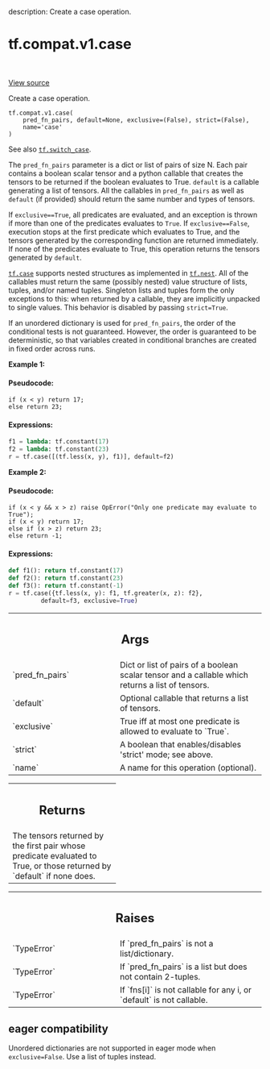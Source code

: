 description: Create a case operation.

<div itemscope itemtype="http://developers.google.com/ReferenceObject">
<meta itemprop="name" content="tf.compat.v1.case" />
<meta itemprop="path" content="Stable" />
</div>

# tf.compat.v1.case

<!-- Insert buttons and diff -->

<table class="tfo-notebook-buttons tfo-api nocontent" align="left">

</table>

<a target="_blank" href="/code/stable/tensorflow/python/ops/control_flow_ops.py">View source</a>



Create a case operation.

<pre class="devsite-click-to-copy prettyprint lang-py tfo-signature-link">
<code>tf.compat.v1.case(
    pred_fn_pairs, default=None, exclusive=(False), strict=(False),
    name=&#x27;case&#x27;
)
</code></pre>



<!-- Placeholder for "Used in" -->

See also <a href="../../../tf/switch_case.md"><code>tf.switch_case</code></a>.

The `pred_fn_pairs` parameter is a dict or list of pairs of size N.
Each pair contains a boolean scalar tensor and a python callable that
creates the tensors to be returned if the boolean evaluates to True.
`default` is a callable generating a list of tensors. All the callables
in `pred_fn_pairs` as well as `default` (if provided) should return the same
number and types of tensors.

If `exclusive==True`, all predicates are evaluated, and an exception is
thrown if more than one of the predicates evaluates to `True`.
If `exclusive==False`, execution stops at the first predicate which
evaluates to True, and the tensors generated by the corresponding function
are returned immediately. If none of the predicates evaluate to True, this
operation returns the tensors generated by `default`.

<a href="../../../tf/case.md"><code>tf.case</code></a> supports nested structures as implemented in
<a href="../../../tf/nest.md"><code>tf.nest</code></a>. All of the callables must return the same (possibly nested) value
structure of lists, tuples, and/or named tuples. Singleton lists and tuples
form the only exceptions to this: when returned by a callable, they are
implicitly unpacked to single values. This behavior is disabled by passing
`strict=True`.

If an unordered dictionary is used for `pred_fn_pairs`, the order of the
conditional tests is not guaranteed. However, the order is guaranteed to be
deterministic, so that variables created in conditional branches are created
in fixed order across runs.




**Example 1:**

#### Pseudocode:



```
if (x < y) return 17;
else return 23;
```

#### Expressions:



```python
f1 = lambda: tf.constant(17)
f2 = lambda: tf.constant(23)
r = tf.case([(tf.less(x, y), f1)], default=f2)
```

**Example 2:**

#### Pseudocode:



```
if (x < y && x > z) raise OpError("Only one predicate may evaluate to True");
if (x < y) return 17;
else if (x > z) return 23;
else return -1;
```

#### Expressions:



```python
def f1(): return tf.constant(17)
def f2(): return tf.constant(23)
def f3(): return tf.constant(-1)
r = tf.case({tf.less(x, y): f1, tf.greater(x, z): f2},
         default=f3, exclusive=True)
```

<!-- Tabular view -->
 <table class="responsive fixed orange">
<colgroup><col width="214px"><col></colgroup>
<tr><th colspan="2"><h2 class="add-link">Args</h2></th></tr>

<tr>
<td>
`pred_fn_pairs`
</td>
<td>
Dict or list of pairs of a boolean scalar tensor and a
callable which returns a list of tensors.
</td>
</tr><tr>
<td>
`default`
</td>
<td>
Optional callable that returns a list of tensors.
</td>
</tr><tr>
<td>
`exclusive`
</td>
<td>
True iff at most one predicate is allowed to evaluate to `True`.
</td>
</tr><tr>
<td>
`strict`
</td>
<td>
A boolean that enables/disables 'strict' mode; see above.
</td>
</tr><tr>
<td>
`name`
</td>
<td>
A name for this operation (optional).
</td>
</tr>
</table>



<!-- Tabular view -->
 <table class="responsive fixed orange">
<colgroup><col width="214px"><col></colgroup>
<tr><th colspan="2"><h2 class="add-link">Returns</h2></th></tr>
<tr class="alt">
<td colspan="2">
The tensors returned by the first pair whose predicate evaluated to True, or
those returned by `default` if none does.
</td>
</tr>

</table>



<!-- Tabular view -->
 <table class="responsive fixed orange">
<colgroup><col width="214px"><col></colgroup>
<tr><th colspan="2"><h2 class="add-link">Raises</h2></th></tr>

<tr>
<td>
`TypeError`
</td>
<td>
If `pred_fn_pairs` is not a list/dictionary.
</td>
</tr><tr>
<td>
`TypeError`
</td>
<td>
If `pred_fn_pairs` is a list but does not contain 2-tuples.
</td>
</tr><tr>
<td>
`TypeError`
</td>
<td>
If `fns[i]` is not callable for any i, or `default` is not
callable.
</td>
</tr>
</table>



 <section><devsite-expandable expanded>
 <h2 class="showalways">eager compatibility</h2>

Unordered dictionaries are not supported in eager mode when `exclusive=False`.
Use a list of tuples instead.


 </devsite-expandable></section>

